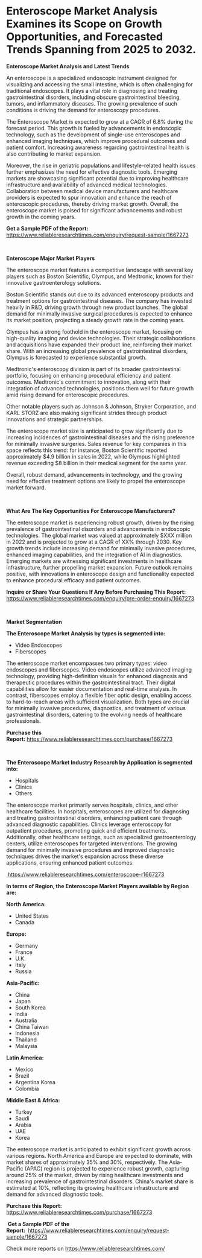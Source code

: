 <p><h1>Enteroscope Market Analysis Examines its Scope on Growth Opportunities, and Forecasted Trends Spanning from 2025 to 2032.</h1></p><p><strong>Enteroscope Market Analysis and Latest Trends</strong></p>
<p><p>An enteroscope is a specialized endoscopic instrument designed for visualizing and accessing the small intestine, which is often challenging for traditional endoscopes. It plays a vital role in diagnosing and treating gastrointestinal disorders, including obscure gastrointestinal bleeding, tumors, and inflammatory diseases. The growing prevalence of such conditions is driving the demand for enteroscopy procedures.</p><p>The Enteroscope Market is expected to grow at a CAGR of 6.8% during the forecast period. This growth is fueled by advancements in endoscopic technology, such as the development of single-use enteroscopes and enhanced imaging techniques, which improve procedural outcomes and patient comfort. Increasing awareness regarding gastrointestinal health is also contributing to market expansion. </p><p>Moreover, the rise in geriatric populations and lifestyle-related health issues further emphasizes the need for effective diagnostic tools. Emerging markets are showcasing significant potential due to improving healthcare infrastructure and availability of advanced medical technologies. Collaboration between medical device manufacturers and healthcare providers is expected to spur innovation and enhance the reach of enteroscopic procedures, thereby driving market growth. Overall, the enteroscope market is poised for significant advancements and robust growth in the coming years.</p></p>
<p><strong>Get a Sample PDF of the Report:&nbsp;</strong> <a href="https://www.reliableresearchtimes.com/enquiry/request-sample/1667273?utm_campaign=3040&utm_medium=2&utm_source=Github&utm_content=ia&utm_term=06032025&utm_id=enteroscope">https://www.reliableresearchtimes.com/enquiry/request-sample/1667273</a></p>
<p>&nbsp;</p>
<p><strong>Enteroscope Major Market Players</strong></p>
<p><p>The enteroscope market features a competitive landscape with several key players such as Boston Scientific, Olympus, and Medtronic, known for their innovative gastroenterology solutions. </p><p>Boston Scientific stands out due to its advanced enteroscopy products and treatment options for gastrointestinal diseases. The company has invested heavily in R&D, driving growth through new product launches. The global demand for minimally invasive surgical procedures is expected to enhance its market position, projecting a steady growth rate in the coming years.</p><p>Olympus has a strong foothold in the enteroscope market, focusing on high-quality imaging and device technologies. Their strategic collaborations and acquisitions have expanded their product line, reinforcing their market share. With an increasing global prevalence of gastrointestinal disorders, Olympus is forecasted to experience substantial growth.</p><p>Medtronic's enteroscopy division is part of its broader gastrointestinal portfolio, focusing on enhancing procedural efficiency and patient outcomes. Medtronic's commitment to innovation, along with their integration of advanced technologies, positions them well for future growth amid rising demand for enteroscopic procedures.</p><p>Other notable players such as Johnson & Johnson, Stryker Corporation, and KARL STORZ are also making significant strides through product innovations and strategic partnerships. </p><p>The enteroscope market size is anticipated to grow significantly due to increasing incidences of gastrointestinal diseases and the rising preference for minimally invasive surgeries. Sales revenue for key companies in this space reflects this trend: for instance, Boston Scientific reported approximately $4.9 billion in sales in 2022, while Olympus highlighted revenue exceeding $8 billion in their medical segment for the same year.</p><p>Overall, robust demand, advancements in technology, and the growing need for effective treatment options are likely to propel the enteroscope market forward.</p></p>
<p>&nbsp;</p>
<p><strong>What Are The Key Opportunities For Enteroscope Manufacturers?</strong></p>
<p><p>The enteroscope market is experiencing robust growth, driven by the rising prevalence of gastrointestinal disorders and advancements in endoscopic technologies. The global market was valued at approximately $XXX million in 2022 and is projected to grow at a CAGR of XX% through 2030. Key growth trends include increasing demand for minimally invasive procedures, enhanced imaging capabilities, and the integration of AI in diagnostics. Emerging markets are witnessing significant investments in healthcare infrastructure, further propelling market expansion. Future outlook remains positive, with innovations in enteroscope design and functionality expected to enhance procedural efficacy and patient outcomes.</p></p>
<p><strong>Inquire or Share Your Questions If Any Before Purchasing This Report:</strong> <a href="https://www.reliableresearchtimes.com/enquiry/pre-order-enquiry/1667273?utm_campaign=3040&utm_medium=2&utm_source=Github&utm_content=ia&utm_term=06032025&utm_id=enteroscope">https://www.reliableresearchtimes.com/enquiry/pre-order-enquiry/1667273</a></p>
<p>&nbsp;</p>
<p><strong>Market Segmentation</strong></p>
<p><strong>The Enteroscope Market Analysis by types is segmented into:</strong></p>
<p><ul><li>Video Endoscopes</li><li>Fiberscopes</li></ul></p>
<p><p>The enteroscope market encompasses two primary types: video endoscopes and fiberscopes. Video endoscopes utilize advanced imaging technology, providing high-definition visuals for enhanced diagnosis and therapeutic procedures within the gastrointestinal tract. Their digital capabilities allow for easier documentation and real-time analysis. In contrast, fiberscopes employ a flexible fiber optic design, enabling access to hard-to-reach areas with sufficient visualization. Both types are crucial for minimally invasive procedures, diagnostics, and treatment of various gastrointestinal disorders, catering to the evolving needs of healthcare professionals.</p></p>
<p><strong>Purchase this Report:&nbsp;</strong><a href="https://www.reliableresearchtimes.com/purchase/1667273?utm_campaign=3040&utm_medium=2&utm_source=Github&utm_content=ia&utm_term=06032025&utm_id=enteroscope">https://www.reliableresearchtimes.com/purchase/1667273</a></p>
<p>&nbsp;</p>
<p><strong>The Enteroscope Market Industry Research by Application is segmented into:</strong></p>
<p><ul><li>Hospitals</li><li>Clinics</li><li>Others</li></ul></p>
<p><p>The enteroscope market primarily serves hospitals, clinics, and other healthcare facilities. In hospitals, enteroscopes are utilized for diagnosing and treating gastrointestinal disorders, enhancing patient care through advanced diagnostic capabilities. Clinics leverage enteroscopy for outpatient procedures, promoting quick and efficient treatments. Additionally, other healthcare settings, such as specialized gastroenterology centers, utilize enteroscopes for targeted interventions. The growing demand for minimally invasive procedures and improved diagnostic techniques drives the market's expansion across these diverse applications, ensuring enhanced patient outcomes.</p></p>
<p><a href="https://www.reliableresearchtimes.com/enteroscope-r1667273?utm_campaign=3040&utm_medium=2&utm_source=Github&utm_content=ia&utm_term=06032025&utm_id=enteroscope">&nbsp;https://www.reliableresearchtimes.com/enteroscope-r1667273</a></p>
<p><strong>In terms of Region, the Enteroscope Market Players available by Region are:</strong></p>
<p>
    <p> <strong> North America: </strong>
        <ul>
            <li>United States</li>
            <li>Canada</li>
        </ul>
        </p> 
    <p> <strong> Europe: </strong>
        <ul>
            <li>Germany</li>
            <li>France</li>
            <li>U.K.</li>
            <li>Italy</li>
            <li>Russia</li>
        </ul>
        </p> 
    <p> <strong> Asia-Pacific: </strong>
        <ul>
            <li>China</li>
            <li>Japan</li>
            <li>South Korea</li>
            <li>India</li>
            <li>Australia</li>
            <li>China Taiwan</li>
            <li>Indonesia</li>
            <li>Thailand</li>
            <li>Malaysia</li>
        </ul>
        </p> 
    <p> <strong> Latin America: </strong>
        <ul>
            <li>Mexico</li>
            <li>Brazil</li>
            <li>Argentina Korea</li>
            <li>Colombia</li>
        </ul>
        </p> 
    <p> <strong> Middle East & Africa: </strong>
        <ul>
            <li>Turkey</li>
            <li>Saudi</li>
            <li>Arabia</li>
            <li>UAE</li>
            <li>Korea</li>
        </ul>
    </p>
    </p>
<p><p>The enteroscope market is anticipated to exhibit significant growth across various regions. North America and Europe are expected to dominate, with market shares of approximately 35% and 30%, respectively. The Asia-Pacific (APAC) region is projected to experience robust growth, capturing around 25% of the market, driven by rising healthcare investments and increasing prevalence of gastrointestinal disorders. China's market share is estimated at 10%, reflecting its growing healthcare infrastructure and demand for advanced diagnostic tools. </p></p>
<p><strong>Purchase this Report: </strong><a href="https://www.reliableresearchtimes.com/purchase/1667273?utm_campaign=3040&utm_medium=2&utm_source=Github&utm_content=ia&utm_term=06032025&utm_id=enteroscope">https://www.reliableresearchtimes.com/purchase/1667273</a></p>
<p>&nbsp;<strong>Get a Sample PDF of the Report:&nbsp;&nbsp;</strong><a href="https://www.reliableresearchtimes.com/enquiry/request-sample/1667273?utm_campaign=3040&utm_medium=2&utm_source=Github&utm_content=ia&utm_term=06032025&utm_id=enteroscope">https://www.reliableresearchtimes.com/enquiry/request-sample/1667273</a></p>
<p><strong></strong></p>
<p>Check more reports on <a href="https://www.reliableresearchtimes.com/?utm_campaign=3040&utm_medium=2&utm_source=Github&utm_content=ia&utm_term=06032025&utm_id=enteroscope">https://www.reliableresearchtimes.com/</a></p>